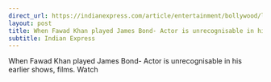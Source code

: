 ```yaml
---
direct_url: https://indianexpress.com/article/entertainment/bollywood/lesser-known-roles-fawad-khan-41st-birthday-8294505/
layout: post
title: When Fawad Khan played James Bond- Actor is unrecognisable in his earlier shows, films. Watch
subtitle: Indian Express
---
```


When Fawad Khan played James Bond- Actor is unrecognisable in his earlier shows, films. Watch